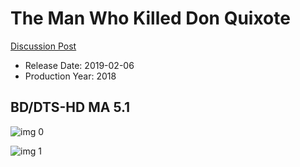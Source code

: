 # The Man Who Killed Don Quixote

[Discussion Post](https://www.avsforum.com/threads/bass-eq-for-filtered-movies.2995212/post-57476346)

* Release Date: 2019-02-06
* Production Year: 2018

## BD/DTS-HD MA 5.1

![img 0](https://i.imgur.com/zQ6szKJ.jpg)

![img 1](https://i.imgur.com/9IFFiaJ.jpg)

